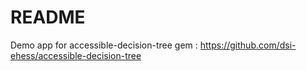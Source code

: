 # README

Demo app for accessible-decision-tree gem : https://github.com/dsi-ehess/accessible-decision-tree


